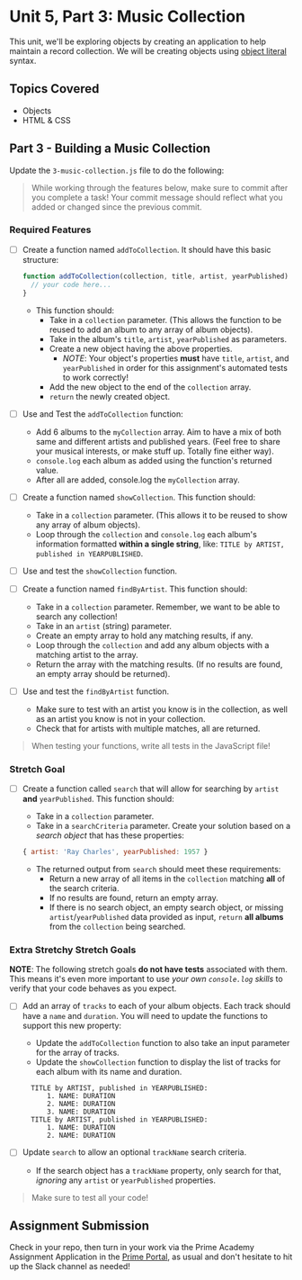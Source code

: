 # Unit 5, Part 3: Music Collection

This unit, we'll be exploring objects by creating an application to help maintain a record collection. We will be creating objects using [object literal](https://www.tektutorialshub.com/javascript/object-literal-in-javascript/) syntax.

## Topics Covered

- Objects
- HTML & CSS

## Part 3 - Building a Music Collection

Update the `3-music-collection.js` file to do the following:

> While working through the features below, make sure to commit after you complete a task! Your commit message should reflect what you added or changed since the previous commit.

### Required Features

<!-- - [ ] Create an empty array named `myCollection`. -->

- [ ] Create a function named `addToCollection`. It should have this basic structure:

  ```js
  function addToCollection(collection, title, artist, yearPublished) {
    // your code here...
  }
  ```

  - This function should:
    - Take in a `collection` parameter. (This allows the function to be reused to add an album to any array of album objects).
    - Take in the album's `title`, `artist`, `yearPublished` as parameters.
    - Create a new object having the above properties.
      - *NOTE*: Your object's properties **must** have `title`, `artist`, and `yearPublished` in order for this assignment's automated tests to work correctly!
    - Add the new object to the end of the `collection` array.
    - `return` the newly created object.

- [ ] Use and Test the `addToCollection` function:
  - Add 6 albums to the `myCollection` array. Aim to have a mix of both same and different artists and published years. (Feel free to share your musical interests, or make stuff up. Totally fine either way).
  - `console.log` each album as added using the function's returned value.
  - After all are added, console.log the `myCollection` array.

- [ ] Create a function named `showCollection`. This function should:
  - Take in a `collection` parameter. (This allows it to be reused to show any array of album objects).
  - Loop through the `collection` and `console.log` each album's information formatted **within a single string**, like: `TITLE by ARTIST, published in YEARPUBLISHED`.

- [ ] Use and test the `showCollection` function.

- [ ] Create a function named `findByArtist`. This function should:
  - Take in a `collection` parameter. Remember, we want to be able to search any collection!
  - Take in an `artist` (string) parameter.
  - Create an empty array to hold any matching results, if any.
  - Loop through the `collection` and add any album objects with a matching artist to the array.
  - Return the array with the matching results. (If no results are found, an empty array should be returned).

- [ ] Use and test the `findByArtist` function.
  - Make sure to test with an artist you know is in the collection, as well as an artist you know is not in your collection.
  - Check that for artists with multiple matches, all are returned.

> When testing your functions, write all tests in the JavaScript file!

### Stretch Goal

- [ ] Create a function called `search` that will allow for searching by `artist` **and** `yearPublished`. This function should:
  - Take in a `collection` parameter.
  - Take in a `searchCriteria` parameter. Create your solution based on a *search object* that has these properties:

  ```js
  { artist: 'Ray Charles', yearPublished: 1957 }
  ```

  - The returned output from `search` should meet these requirements:
    - Return a new array of all items in the `collection` matching **all** of the search criteria.
    - If no results are found, return an empty array.
    - If there is no search object, an empty search object, or missing `artist`/`yearPublished` data provided as input, `return` **all albums** from the `collection` being searched.

### Extra Stretchy Stretch Goals

**NOTE**: The following stretch goals **do not have tests** associated with them. This means it's even more important to use *your own `console.log` skills* to verify that your code behaves as you expect.

- [ ] Add an array of `tracks` to each of your album objects. Each track should have a `name` and `duration`. You will need to update the functions to support this new property:
  - Update the `addToCollection` function to also take an input parameter for the array of tracks.
  - Update the `showCollection` function to display the list of tracks for each album with its name and duration.
  
  ```plaintext
    TITLE by ARTIST, published in YEARPUBLISHED:
        1. NAME: DURATION
        2. NAME: DURATION
        3. NAME: DURATION
    TITLE by ARTIST, published in YEARPUBLISHED:
        1. NAME: DURATION
        2. NAME: DURATION
    ```

- [ ] Update `search` to allow an optional `trackName` search criteria.
  - If the search object has a `trackName` property, only search for that, *ignoring* any `artist` or `yearPublished` properties.

> Make sure to test all your code!

## Assignment Submission

Check in your repo, then turn in your work via the Prime Academy Assignment Application in the [Prime Portal](https://portal.primeacademy.io/#/), as usual and don't hesitate to hit up the Slack channel as needed!
